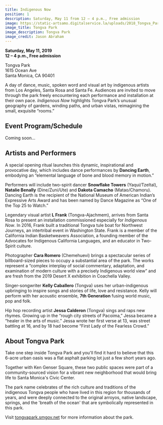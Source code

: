 ```yaml
---
title: Indigenous Now
position: 1
description: Saturday, May 11 from 12 – 4 p.m., Free admission
image: https://static-artsamo.digitalservice.la/uploads/2018_Tongva_Park_Jason_Abraham-(4-of-52).jpg
image_title: Tongva Park
image_description: Tongva Park
image_credit: Jason Abraham
---
```


**Saturday, May 11, 2019**  
**12 – 4 p.m., Free admission**  

Tongva Park   
1615 Ocean Ave  
Santa Monica, CA 90401

A day of dance, music, spoken word and visual art by indigenous artists from Los Angeles, Santa Rosa and Santa Fe. Audiences are invited to move through the park freely encountering each performance and installation at their own pace. _Indigenous Now_ highlights Tongva Park’s unusual geography of gardens, winding paths, and urban vistas, reimagining the small, exquisite “rooms.”

## Event Program/Schedule
 
Coming soon…
 
## Artists and Performers
 
A special opening ritual launches this dynamic, inspirational and provocative day, which includes dance performances by **Dancing Earth**, embodying an “elemental language of bone and blood memory in motion.” 

Performers will include two-spirit dancer **Snowflake Towers** (Yaqui/Tzeltal), **Natalie Benally** (Dine/Zuni/Ute) and **Dakota Camacho** (Matao/Chamoru). Dancing Earth is the recipient of the National Museum of American Indian’s Expressive Arts Award and has been named by Dance Magazine as “One of the Top 25 to Watch.”

Legendary visual artist **L Frank** (Tongva-Ajachmem), arrives from Santa Rosa to present an installation commissioned especially for _Indigenous Now_. In 2016, Frank built a traditional Tongva tule boat for Northwest Journeys, an intertribal event in Washington State. Frank is a member of the California Indian Basketweavers Association, a founding member of the Advocates for Indigenous California Languages, and an educator in Two-Spirit culture.

Photographer **Cara Romero** (Chemehuevi) brings a spectacular series of billboard-sized pieces to occupy a substantial area of the park. The works represent a “complex interplay of social commentary, adaptation, and examination of modern culture with a precisely Indigenous world view” and are fresh from the 2019 Desert X exhibition in Coachella Valley.

Singer-songwriter **Kelly Caballero** (Tongva) uses her urban-indigenous upbringing to inspire songs and stories of life, love and resistance. Kelly will perform with her acoustic ensemble, **7th Generation** fusing world music, pop and folk.

Hip hop recording artist **Jessa Calderon** (Tongva) sings and raps new rhymes. Growing up in the “rough city streets of Pacoima,” Jessa became a “healer in the arts of music.” Jessa wrote her first verse at 13, was street battling at 16, and by 18 had become “First Lady of the Fearless Crowd.”  <paragraph on right>
 
## About Tongva Park

Take one step inside Tongva Park and you'll find it hard to believe that this 6-acre urban oasis was a flat asphalt parking lot just a few short years ago.

Together with Ken Genser Square, these two public spaces were part of a community-sourced vision for a vibrant new neighborhood that would bring life to Santa Monica's Civic Center.

The park name celebrates of the rich culture and traditions of the indigenous Tongva people who have lived in this region for thousands of years, and were deeply connected to the original arroyos, native landscape, springs, and the 'breath of the ocean' that are symbolically represented in this park.

Visit [tongvapark.smgov.net](http://tongvapark.smgov.net/overview) for more information about the park.

